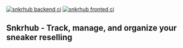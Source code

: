[![snkrhub backend ci](https://github.com/phoenixbeats01/snkrhub/actions/workflows/main.yml/badge.svg?branch=master)](https://github.com/phoenixbeats01/snkrhub/actions/workflows/main.yml)
[![snkrhub fronted ci](https://github.com/phoenixbeats01/snkrhub/actions/workflows/frontend.yml/badge.svg)](https://github.com/phoenixbeats01/snkrhub/actions/workflows/frontend.yml)

## Snkrhub - Track, manage, and organize your sneaker reselling
